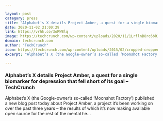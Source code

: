 ```yaml
---

layout: post
category: press
title: "Alphabet’s X details Project Amber, a quest for a single biomarker for depression that fell short of its goal"
date: 2020-11-02 21:00:29
link: https://vrhk.co/3oRW8lq
image: https://techcrunch.com/wp-content/uploads/2020/11/1LrflnB8rc6bRJyQ6Jbi33g.jpeg?w=461
domain: techcrunch.com
author: "TechCrunch"
icon: https://techcrunch.com/wp-content/uploads/2015/02/cropped-cropped-favicon-gradient.png?w=180
excerpt: "Alphabet’s X (the Google-owner’s so-called ‘Moonshot Factory’) published a new blog post today about Project Amber, a project it’s been working on over the past three years – the results of which it’s now making available open source for the rest of the mental he…"

---
```


### Alphabet’s X details Project Amber, a quest for a single biomarker for depression that fell short of its goal – TechCrunch

Alphabet’s X (the Google-owner’s so-called ‘Moonshot Factory’) published a new blog post today about Project Amber, a project it’s been working on over the past three years – the results of which it’s now making available open source for the rest of the mental he…